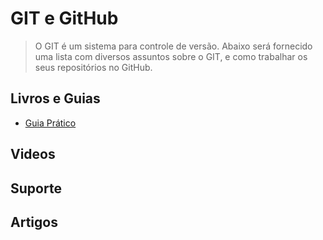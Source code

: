 # GIT e GitHub

> O GIT é um sistema para controle de versão. Abaixo será fornecido uma lista com diversos assuntos sobre o GIT, e como trabalhar os seus repositórios no GitHub.

## Livros e Guias

* [Guia Prático](http://rogerdudler.github.io/git-guide/index.pt_BR.html)

## Videos

## Suporte

## Artigos
